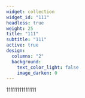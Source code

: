 ```yaml
---
widget: collection
widget_id: "111"
headless: true
weight: 25
title: "111"
subtitle: "111"
active: true
design:
  columns: "2"
  background:
    text_color_light: false
    image_darken: 0
---
```

1﻿1111111111111